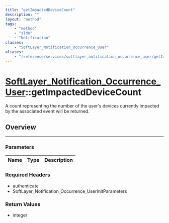 ```yaml
---
title: "getImpactedDeviceCount"
description: ""
layout: "method"
tags:
    - "method"
    - "sldn"
    - "Notification"
classes:
    - "SoftLayer_Notification_Occurrence_User"
aliases:
    - "/reference/services/softlayer_notification_occurrence_user/getImpactedDeviceCount"
---
```

# [SoftLayer_Notification_Occurrence_User](/reference/services/SoftLayer_Notification_Occurrence_User)::getImpactedDeviceCount

A count representing the number of the user's devices currently impacted by the associated event will be returned. 


## Overview 


-----

### Parameters 
|Name | Type | Description |
| --- | --- | --- |


### Required Headers
* authenticate
* SoftLayer_Notification_Occurrence_UserInitParameters


### Return Values
* integer




